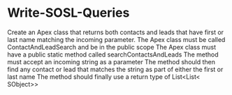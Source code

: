 # Write-SOSL-Queries
Create an Apex class that returns both contacts and leads that have first or last name matching the incoming parameter.
The Apex class must be called ContactAndLeadSearch and be in the public scope
The Apex class must have a public static method called searchContactsAndLeads
The method must accept an incoming string as a parameter
The method should then find any contact or lead that matches the string as part of either the first or last name
The method should finally use a return type of List<List< SObject>>
